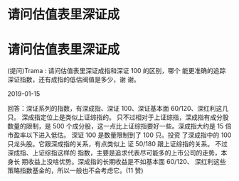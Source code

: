 # 请问估值表里深证成

# 请问估值表里深证成

(提问)Trama : 请问估值表里深证成指和深证 100 的区别，哪个 能更准确的追踪深证指数，还有成指的低估阀值是多少，谢 谢。

2019-01-15

回答：深证系列的指数，有深成指、深证 100、深证基本面 60/120、深红利这几只。 深成指定位上是类似上证综指的。 只不过相对于上证综指，深成指有成分股数量的限制，是 500 个成分股，这一点比上证综指要好一些。深成指大约是 15 倍 市盈率以下进入低估。 深证 100 是数量限制到了 100 只。投资 了深成指中的 100 只龙头股。它跟深成指的关系，有点类似上 证 50/180 跟上证综指的关系。 不过深成指、上证综指这样的 指数，主要是追求代表尽可能多的上市公司的走势，本身长 期收益上没啥优势。深成指的长期收益是不如基本面 60/120、 深红利这些策略指数基金的，所以一般也不会考虑它。(11 赞)